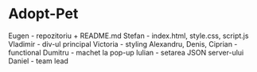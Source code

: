 # Adopt-Pet
Eugen - repozitoriu + README.md
Stefan - index.html, style.css, script.js
Vladimir - div-ul principal
Victoria - styling
Alexandru, Denis, Ciprian - functional
Dumitru - machet la pop-up
Iulian - setarea JSON server-ului
Daniel - team lead
